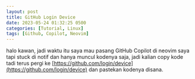 ```yaml
---
layout: post
title: GitHub Login Device
date: 2023-05-24 01:32:25 0500
categories: [Tutorial, Linux]
tags: [Github, Copilot, Neovim]
---
```


halo kawan, jadi waktu itu saya mau pasang GitHub Copilot di neovim saya tapi stuck di notif
dan hanya muncul kodenya saja, jadi kalian copy kode tadi terus pergi ke
[https://github.com/login/device](https://github.com/login/device) dan pastekan kodenya disana.

